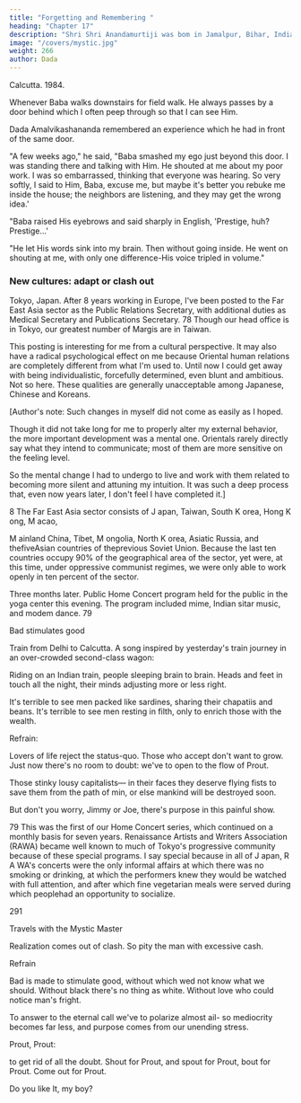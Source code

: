 ```yaml
---
title: "Forgetting and Remembering "
heading: "Chapter 17"
description: "Shri Shri Anandamurtiji was bom in Jamalpur, Bihar, India, at dawn on the full-moon day in May 1921, the same day that Buddha was born about 2500 years earlier. "
image: "/covers/mystic.jpg"
weight: 266
author: Dada
---
```



Calcutta. 1984.

Whenever Baba walks downstairs for field walk. He always passes by a door behind which I often peep through so that I can see Him.

<!--  He usually stands there for some time, talking with two or 
three workers. I feel He does it just to please those of us looking through the 
crack.  -->

<!-- Today, however, He passed the crack without stopping. I saw Him for only a few seconds. Immediately after He left my field of vision, I closed my eyes and sat for meditation. 

A surge of energy rose in my body, halting only at the 
crown of my head, where it continued pulsating throughout a half hour of 
meditation. When I opened my eyes, the powerful vibration ceased. 

One week later. Over these last days I have been grabbing any opportunity 
to see Baba, even for a brief moment. Immediately after seeing Him, I do 
meditation. The throbbing experience invariably returns. This is my own 
personal proof that Baba's body is not like those of other people. Merely seeing 
His body induces a spiritual change in me. Now I understand the true value of 
both physically seeing Gum, and mentally imagining Gum. 

Yes, I understand. But how useful is it to explain this to others?  -->


Dada Amalvikashananda remembered an experience which he had in front of the same door.

"A few weeks ago," he said, "Baba smashed my ego just beyond this door. I was standing there and talking with Him. He shouted at me about my poor work. I was so embarrassed, thinking that everyone was hearing. So very softly, 
I said to Him, Baba, excuse me, but maybe it's better you rebuke me inside the 
house; the neighbors are listening, and they may get the wrong idea.' 

"Baba raised His eyebrows and said sharply in English, 'Prestige, huh? Prestige...' 

"He let His words sink into my brain. Then without going inside. He went on shouting at me, with only one difference-His voice tripled in volume." 


### New cultures: adapt or clash out 

Tokyo, Japan. After 8 years working in Europe, I've been posted to the Far East Asia sector as the Public Relations Secretary, with additional duties as Medical Secretary and Publications Secretary. 78 Though our head office is in 
Tokyo, our greatest number of Margis are in Taiwan. 

This posting is interesting for me from a cultural perspective. It may also have a radical psychological effect on me because Oriental human relations are completely different from what I'm used to. Until now I could get away with 
being individualistic, forcefully determined, even blunt and ambitious. Not so here. These qualities are generally unacceptable among Japanese, Chinese and Koreans.

[Author's note: Such changes in myself did not come as easily as I hoped. 

Though it did not take long for me to properly alter my external behavior, the more important development was a mental one. Orientals rarely directly say what they intend to communicate; most of them are more sensitive on the 
feeling level. 

So the mental change I had to undergo to live and work with them 
related to becoming more silent and attuning my intuition. It was such a deep 
process that, even now years later, I don't feel I have completed it.] 


8 The Far East Asia sector consists of J apan, Taiwan, South K orea, Hong K ong, M acao, 

M ainland China, Tibet, M ongolia, North K orea, Asiatic Russia, and thefiveAsian countries of 
theprevious Soviet Union. Because the last ten countries occupy 90% of the geographical area 
of the sector, yet were, at this time, under oppressive communist regimes, we were only able to 
work openly in ten percent of the sector. 


Three months later. Public Home Concert program held for the public in the yoga center this evening. The program included mime, Indian sitar music, and modem dance. 79 

Bad stimulates good 

Train from Delhi to Calcutta. A song inspired by yesterday's train journey 
in an over-crowded second-class wagon: 

Riding on an Indian train, people sleeping brain to brain. Heads and feet in touch all the night, their 
minds adjusting more or less right. 

It's terrible to see men packed like sardines, sharing their chapatiis and beans. It's terrible to see men 
resting in filth, only to enrich those with the wealth. 

Refrain: 

Lovers of life reject the status-quo. Those who 
accept don't want to grow. Just now there's no 
room to doubt: we've to open to the flow of 
Prout. 

Those stinky lousy capitalists— in their faces they 
deserve flying fists to save them from the path of 
min, or else mankind will be destroyed soon. 

But don't you worry, Jimmy or Joe, 
there's purpose in this painful show. 


79 This was the first of our Home Concert series, which continued on a monthly basis for seven 
years. Renaissance Artists and Writers Association (RAWA) became well known to much of 
Tokyo's progressive community because of these special programs. I say special because in all of 
J apan, R A WA's concerts were the only informal affairs at which there was no smoking or 
drinking, at which the performers knew they would be watched with full attention, and after 
which fine vegetarian meals were served during which peoplehad an opportunity to socialize. 



291 


Travels with the Mystic Master 


Realization comes out of clash. So pity the 
man with excessive cash. 

Refrain 

Bad is made to stimulate good, without which wed not 
know what we should. Without black there's no thing as 
white. Without love who could notice man's fright. 

To answer to the eternal call we've to polarize almost ail- 
so mediocrity becomes far less, and purpose comes from 
our unending stress. 

Prout, Prout: 

to get rid of all the doubt. Shout 
for Prout, and spout for Prout, bout 
for Prout. Come out for Prout. 

Do you like It, my boy? 


